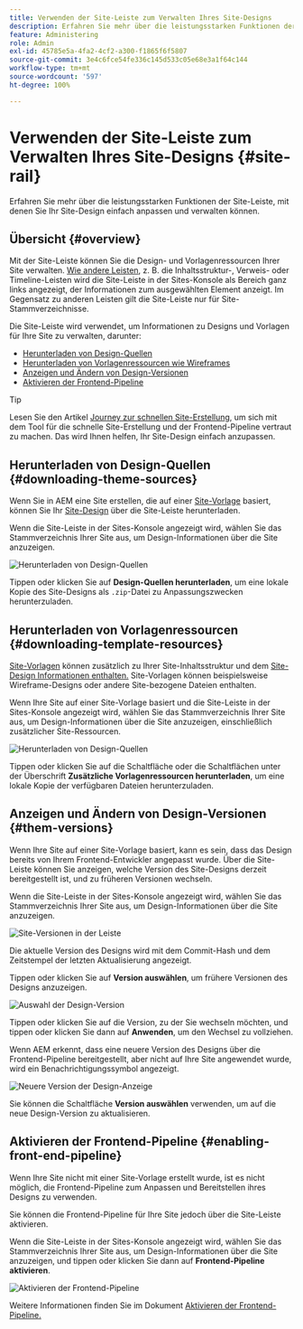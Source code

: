 ```yaml
---
title: Verwenden der Site-Leiste zum Verwalten Ihres Site-Designs
description: Erfahren Sie mehr über die leistungsstarken Funktionen der Site-Leiste, mit denen Sie Ihr Site-Design einfach anpassen und verwalten können.
feature: Administering
role: Admin
exl-id: 45785e5a-4fa2-4cf2-a300-f1865f6f5807
source-git-commit: 3e4c6fce54fe336c145d533c05e68e3a1f64c144
workflow-type: tm+mt
source-wordcount: '597'
ht-degree: 100%

---
```


# Verwenden der Site-Leiste zum Verwalten Ihres Site-Designs {#site-rail}

Erfahren Sie mehr über die leistungsstarken Funktionen der Site-Leiste, mit denen Sie Ihr Site-Design einfach anpassen und verwalten können.

## Übersicht {#overview}

Mit der Site-Leiste können Sie die Design- und Vorlagenressourcen Ihrer Site verwalten. [Wie andere Leisten](/help/sites-cloud/authoring/getting-started/basic-handling.md#rail-selector), z. B. die Inhaltsstruktur-, Verweis- oder Timeline-Leisten wird die Site-Leiste in der Sites-Konsole als Bereich ganz links angezeigt, der Informationen zum ausgewählten Element anzeigt. Im Gegensatz zu anderen Leisten gilt die Site-Leiste nur für Site-Stammverzeichnisse.

Die Site-Leiste wird verwendet, um Informationen zu Designs und Vorlagen für Ihre Site zu verwalten, darunter:

* [Herunterladen von Design-Quellen](#downloading-theme-sources)
* [Herunterladen von Vorlagenressourcen wie Wireframes](#downloading-template-resources)
* [Anzeigen und Ändern von Design-Versionen](#theme-vrsions)
* [Aktivieren der Frontend-Pipeline](#enabling-the-front-end-pipeline)

>[!TIP]
>
>Lesen Sie den Artikel [Journey zur schnellen Site-Erstellung](/help/journey-sites/quick-site/overview.md), um sich mit dem Tool für die schnelle Site-Erstellung und der Frontend-Pipeline vertraut zu machen. Das wird Ihnen helfen, Ihr Site-Design einfach anzupassen.

## Herunterladen von Design-Quellen {#downloading-theme-sources}

Wenn Sie in AEM eine Site erstellen, die auf einer [Site-Vorlage](site-templates.md) basiert, können Sie Ihr [Site-Design](site-themes.md) über die Site-Leiste herunterladen.

Wenn die Site-Leiste in der Sites-Konsole angezeigt wird, wählen Sie das Stammverzeichnis Ihrer Site aus, um Design-Informationen über die Site anzuzeigen.

![Herunterladen von Design-Quellen](/help/sites-cloud/administering/assets/download-theme-wireframe.png)

Tippen oder klicken Sie auf **Design-Quellen herunterladen**, um eine lokale Kopie des Site-Designs als `.zip`-Datei zu Anpassungszwecken herunterzuladen.

## Herunterladen von Vorlagenressourcen {#downloading-template-resources}

[Site-Vorlagen](site-templates.md) können zusätzlich zu Ihrer Site-Inhaltsstruktur und dem [Site-Design Informationen enthalten.](site-themes.md) Site-Vorlagen können beispielsweise Wireframe-Designs oder andere Site-bezogene Dateien enthalten.

Wenn Ihre Site auf einer Site-Vorlage basiert und die Site-Leiste in der Sites-Konsole angezeigt wird, wählen Sie das Stammverzeichnis Ihrer Site aus, um Design-Informationen über die Site anzuzeigen, einschließlich zusätzlicher Site-Ressourcen.

![Herunterladen von Design-Quellen](/help/sites-cloud/administering/assets/download-theme-wireframe.png)

Tippen oder klicken Sie auf die Schaltfläche oder die Schaltflächen unter der Überschrift **Zusätzliche Vorlagenressourcen herunterladen**, um eine lokale Kopie der verfügbaren Dateien herunterzuladen.

## Anzeigen und Ändern von Design-Versionen {#them-versions}

Wenn Ihre Site auf einer Site-Vorlage basiert, kann es sein, dass das Design bereits von Ihrem Frontend-Entwickler angepasst wurde. Über die Site-Leiste können Sie anzeigen, welche Version des Site-Designs derzeit bereitgestellt ist, und zu früheren Versionen wechseln.

Wenn die Site-Leiste in der Sites-Konsole angezeigt wird, wählen Sie das Stammverzeichnis Ihrer Site aus, um Design-Informationen über die Site anzuzeigen.

![Site-Versionen in der Leiste](/help/sites-cloud/administering/assets/theme-versions.png)

Die aktuelle Version des Designs wird mit dem Commit-Hash und dem Zeitstempel der letzten Aktualisierung angezeigt.

Tippen oder klicken Sie auf **Version auswählen**, um frühere Versionen des Designs anzuzeigen.

![Auswahl der Design-Version](/help/sites-cloud/administering/assets/select-theme-versions.png)

Tippen oder klicken Sie auf die Version, zu der Sie wechseln möchten, und tippen oder klicken Sie dann auf **Anwenden**, um den Wechsel zu vollziehen.

Wenn AEM erkennt, dass eine neuere Version des Designs über die Frontend-Pipeline bereitgestellt, aber nicht auf Ihre Site angewendet wurde, wird ein Benachrichtigungssymbol angezeigt.

![Neuere Version der Design-Anzeige](/help/sites-cloud/administering/assets/new-theme-version.png)

Sie können die Schaltfläche **Version auswählen** verwenden, um auf die neue Design-Version zu aktualisieren.

## Aktivieren der Frontend-Pipeline {#enabling-front-end-pipeline}

Wenn Ihre Site nicht mit einer Site-Vorlage erstellt wurde, ist es nicht möglich, die Frontend-Pipeline zum Anpassen und Bereitstellen ihres Designs zu verwenden.

Sie können die Frontend-Pipeline für Ihre Site jedoch über die Site-Leiste aktivieren.

Wenn die Site-Leiste in der Sites-Konsole angezeigt wird, wählen Sie das Stammverzeichnis Ihrer Site aus, um Design-Informationen über die Site anzuzeigen, und tippen oder klicken Sie dann auf **Frontend-Pipeline aktivieren**.

![Aktivieren der Frontend-Pipeline](/help/sites-cloud/administering/assets/enable-fep.png)

Weitere Informationen finden Sie im Dokument [Aktivieren der Frontend-Pipeline.](enable-front-end-pipeline.md)

